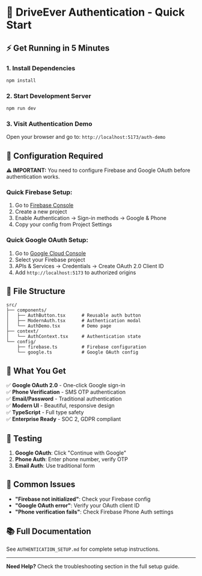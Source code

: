 # 🚀 DriveEver Authentication - Quick Start

## ⚡ Get Running in 5 Minutes

### 1. Install Dependencies
```bash
npm install
```

### 2. Start Development Server
```bash
npm run dev
```

### 3. Visit Authentication Demo
Open your browser and go to: `http://localhost:5173/auth-demo`

## 🔧 Configuration Required

**⚠️ IMPORTANT:** You need to configure Firebase and Google OAuth before authentication works.

### Quick Firebase Setup:
1. Go to [Firebase Console](https://console.firebase.google.com/)
2. Create a new project
3. Enable Authentication → Sign-in methods → Google & Phone
4. Copy your config from Project Settings

### Quick Google OAuth Setup:
1. Go to [Google Cloud Console](https://console.cloud.google.com/)
2. Select your Firebase project
3. APIs & Services → Credentials → Create OAuth 2.0 Client ID
4. Add `http://localhost:5173` to authorized origins

## 📁 File Structure

```
src/
├── components/
│   ├── AuthButton.tsx      # Reusable auth button
│   ├── ModernAuth.tsx      # Authentication modal
│   └── AuthDemo.tsx        # Demo page
├── context/
│   └── AuthContext.tsx     # Authentication state
└── config/
    ├── firebase.ts         # Firebase configuration
    └── google.ts           # Google OAuth config
```

## 🎯 What You Get

✅ **Google OAuth 2.0** - One-click Google sign-in  
✅ **Phone Verification** - SMS OTP authentication  
✅ **Email/Password** - Traditional authentication  
✅ **Modern UI** - Beautiful, responsive design  
✅ **TypeScript** - Full type safety  
✅ **Enterprise Ready** - SOC 2, GDPR compliant  

## 🧪 Testing

1. **Google OAuth**: Click "Continue with Google"
2. **Phone Auth**: Enter phone number, verify OTP
3. **Email Auth**: Use traditional form

## 🚨 Common Issues

- **"Firebase not initialized"**: Check your Firebase config
- **"Google OAuth error"**: Verify your OAuth client ID
- **"Phone verification fails"**: Check Firebase Phone Auth settings

## 📚 Full Documentation

See `AUTHENTICATION_SETUP.md` for complete setup instructions.

---

**Need Help?** Check the troubleshooting section in the full setup guide.


